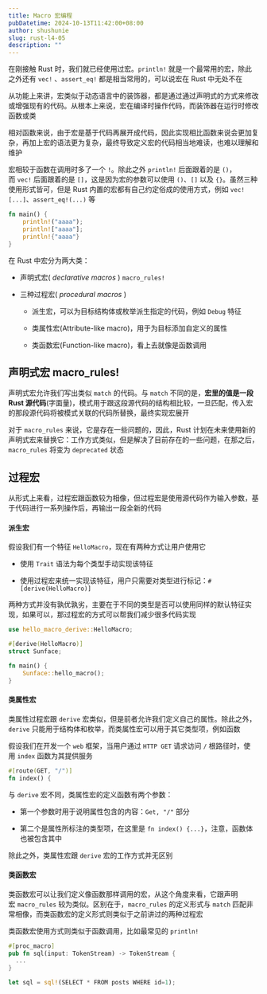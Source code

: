 ```yaml
---
title: Macro 宏编程
pubDatetime: 2024-10-13T11:42:00+08:00
author: shushunie
slug: rust-l4-05
description: ""
---
```


在刚接触 Rust 时，我们就已经使用过宏。`println!` 就是一个最常用的宏，除此之外还有 `vec!` 、`assert_eq!` 都是相当常用的，可以说宏在 Rust 中无处不在

从功能上来讲，宏类似于动态语言中的装饰器，都是通过通过声明式的方式来修改或增强现有的代码。从根本上来说，宏在编译时操作代码，而装饰器在运行时修改函数或类

相对函数来说，由于宏是基于代码再展开成代码，因此实现相比函数来说会更加复杂，再加上宏的语法更为复杂，最终导致定义宏的代码相当地难读，也难以理解和维护

宏相较于函数在调用时多了一个 `!`。除此之外 `println!` 后面跟着的是 `()`，而 `vec!` 后面跟着的是 `[]`，这是因为宏的参数可以使用 `()`、`[]` 以及 `{}`。虽然三种使用形式皆可，但是 Rust 内置的宏都有自己约定俗成的使用方式，例如 `vec![...]`、`assert_eq!(...)` 等

```rust
fn main() {
    println!("aaaa");
    println!["aaaa"];
    println!{"aaaa"}
}
```

在 Rust 中宏分为两大类：

- 声明式宏( *declarative macros* ) `macro_rules!`

- 三种过程宏( *procedural macros* )

  - 派生宏，可以为目标结构体或枚举派生指定的代码，例如 `Debug` 特征

  - 类属性宏(Attribute-like macro)，用于为目标添加自定义的属性

  - 类函数宏(Function-like macro)，看上去就像是函数调用

## **声明式宏** macro_rules!

声明式宏允许我们写出类似 `match` 的代码。与 `match` 不同的是，**宏里的值是一段 Rust 源代码**(字面量)，模式用于跟这段源代码的结构相比较，一旦匹配，传入宏的那段源代码将被模式关联的代码所替换，最终实现宏展开

对于 `macro_rules` 来说，它是存在一些问题的，因此，Rust 计划在未来使用新的声明式宏来替换它：工作方式类似，但是解决了目前存在的一些问题，在那之后，`macro_rules` 将变为 `deprecated` 状态

## 过程宏

从形式上来看，过程宏跟函数较为相像，但过程宏是使用源代码作为输入参数，基于代码进行一系列操作后，再输出一段全新的代码

#### 派生宏

假设我们有一个特征 `HelloMacro`，现在有两种方式让用户使用它

- 使用 `Trait` 语法为每个类型手动实现该特征

- 使用过程宏来统一实现该特征，用户只需要对类型进行标记：`#[derive(HelloMacro)]`

两种方式并没有孰优孰劣，主要在于不同的类型是否可以使用同样的默认特征实现，如果可以，那过程宏的方式可以帮我们减少很多代码实现

```rust
use hello_macro_derive::HelloMacro;

#[derive(HelloMacro)]
struct Sunface;

fn main() {
    Sunface::hello_macro();
}
```

#### 类属性宏

类属性过程宏跟 `derive` 宏类似，但是前者允许我们定义自己的属性。除此之外，`derive` 只能用于结构体和枚举，而类属性宏可以用于其它类型项，例如函数

假设我们在开发一个 `web` 框架，当用户通过 `HTTP GET` 请求访问 `/` 根路径时，使用 `index` 函数为其提供服务

```rust
#[route(GET, "/")]
fn index() {
```

与 `derive` 宏不同，类属性宏的定义函数有两个参数：

- 第一个参数时用于说明属性包含的内容：`Get, "/"` 部分

- 第二个是属性所标注的类型项，在这里是 `fn index() {...}`，注意，函数体也被包含其中

除此之外，类属性宏跟 `derive` 宏的工作方式并无区别

#### 类函数宏

类函数宏可以让我们定义像函数那样调用的宏，从这个角度来看，它跟声明宏 `macro_rules` 较为类似。区别在于，`macro_rules` 的定义形式与 `match` 匹配非常相像，而类函数宏的定义形式则类似于之前讲过的两种过程宏

类函数宏使用方式则类似于函数调用，比如最常见的 `println!`

```rust
#[proc_macro]
pub fn sql(input: TokenStream) -> TokenStream {
  ...
}

let sql = sql!(SELECT * FROM posts WHERE id=1);
```
